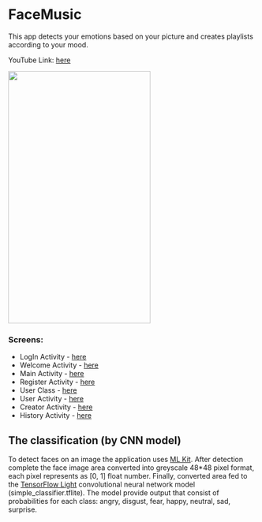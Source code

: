 
# FaceMusic
This app detects your emotions based on your picture and creates playlists according to your mood.  

YouTube Link: [here](https://github.com/LeveI-Up/AI_Ex8/blob/main/%D7%9E%D7%98%D7%9C%D7%94%208.pdf)


<img src="https://user-images.githubusercontent.com/20986238/146235701-4a91d541-29f8-4fdb-9999-c7a6fdd8f42e.jpg" width="288" height="512">



### Screens:
  * LogIn Activity - [here](https://github.com/almogre02/FaceMusic/blob/main/app/src/main/java/com/lampa/emotionrecognition/LoginActivity.java)
  * Welcome Activity - [here](https://github.com/almogre02/FaceMusic/blob/main/app/src/main/java/com/lampa/emotionrecognition/WelcomeActivity.java)
  * Main Activity - [here](https://github.com/almogre02/FaceMusic/blob/main/app/src/main/java/com/lampa/emotionrecognition/MainActivity.java)
  * Register Activity - [here](https://github.com/almogre02/FaceMusic/blob/main/app/src/main/java/com/lampa/emotionrecognition/RegisterActivity.java)
  * User Class - [here](https://github.com/almogre02/FaceMusic/blob/main/app/src/main/java/com/lampa/emotionrecognition/UserClass.java)
  * User Activity - [here](https://github.com/almogre02/FaceMusic/blob/main/app/src/main/java/com/lampa/emotionrecognition/UserActivity.java)
  * Creator Activity - [here](https://github.com/almogre02/FaceMusic/blob/main/app/src/main/java/com/lampa/emotionrecognition/CreatorActivity.java)
  * History Activity - [here](https://github.com/almogre02/FaceMusic/blob/main/app/src/main/java/com/lampa/emotionrecognition/HistoryActivity.java)
  


## The classification (by CNN model)
To detect faces on an image the application uses [ML Kit](https://developers.google.com/ml-kit).
After detection complete the face image area converted into greyscale 48*48 pixel format, each pixel represents as [0, 1] float number.
Finally, converted area fed to the [TensorFlow Light](https://www.tensorflow.org/lite/guide) convolutional neural network model (simple_classifier.tflite).
The model provide output that consist of probabilities for each class: angry, disgust, fear, happy, neutral, sad, surprise.  

